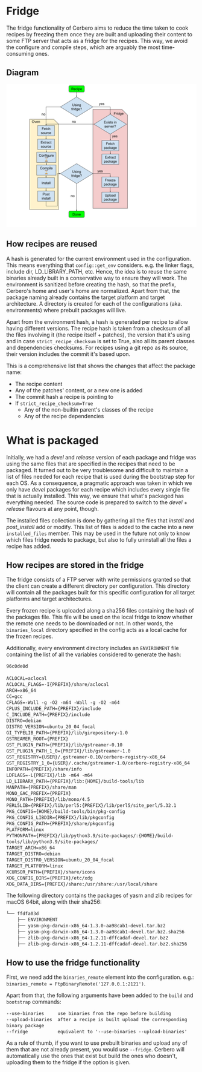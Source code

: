# Fridge

The fridge functionality of Cerbero aims to reduce the time taken to cook
recipes by freezing them once they are built and uploading their content to some
FTP server that acts as a fridge for the recipes. This way, we avoid the
configure and compile steps, which are arguably the most time-consuming ones.

## Diagram

![Fridge diagram](fridge.svg)

## How recipes are reused

A hash is generated for the current environment used in the configuration. This
means everything that `config::get_env` considers. e.g. the linker flags,
include dir, LD_LIBRARY_PATH, etc. Hence, the idea is to reuse the same
binaries already built in a conservative way to ensure they will work. The
environment is sanitized before creating the hash, so that the prefix,
Cerbero's home and user's home are normalized. Apart from that, the package
naming already contains the target platform and target architecture. A
directory is created for each of the configurations (aka. environments) where
prebuilt packages will live.

Apart from the environment hash, a hash is generated per recipe to allow having
different versions. The recipe hash is taken from a checksum of all the files
involving it (the recipe itself + patches), the version that it's using and in
case `strict_recipe_checksum` is set to True, also all its parent classes and
dependencies checksums. For recipes using a git repo as its source, their
version includes the commit it's based upon.

This is a comprehensive list that shows the changes that affect the package
name:

* The recipe content
* Any of the patches' content, or a new one is added
* The commit hash a recipe is pointing to
* If `strict_recipe_checksum=True`
  * Any of the non-builtin parent's classes of the recipe
  * Any of the recipe dependencies

# What is packaged

Initially, we had a *devel* and *release* version of each package and fridge was
using the same files that are specified in the recipes that need to be packaged.
It turned out to be very troublesome and difficult to maintain a list of files
needed for each recipe that is used during the bootstrap step for each OS. As a
consequence, a pragmatic approach was taken in which we only have *devel*
packages for each recipe which includes every single file that is actually
installed. This way, we ensure that what's packaged has everything needed. The
source code is prepared to switch to the *devel* + *release* flavours at any
point, though.

The installed files collection is done by gathering all the files that *install*
and *post_install* add or modify. This list of files is added to the cache into
a new `installed_files` member. This may be used in the future not only to know
which files fridge needs to package, but also to fully uninstall all the files a
recipe has added.

## How recipes are stored in the fridge

The fridge consists of a FTP server with write permissions granted so that the
client can create a different directory per configuration. This directory will
contain all the packages built for this specific configuration for all target
platforms and target architectures.

Every frozen recipe is uploaded along a sha256 files containing the hash of the
packages file. This file will be used on the local fridge to know whether the
remote one needs to be downloaded or not. In other words, the `binaries_local`
directory specified in the config acts as a local cache for the frozen recipes.

Additionally, every environment directory includes an `ENVIRONMENT` file
containing the list of all the variables considered to generate the hash:

```
96c0de0d

ACLOCAL=aclocal
ACLOCAL_FLAGS=-I{PREFIX}/share/aclocal
ARCH=x86_64
CC=gcc
CFLAGS=-Wall -g -O2 -m64 -Wall -g -O2 -m64
CPLUS_INCLUDE_PATH={PREFIX}/include
C_INCLUDE_PATH={PREFIX}/include
DISTRO=debian
DISTRO_VERSION=ubuntu_20_04_focal
GI_TYPELIB_PATH={PREFIX}/lib/girepository-1.0
GSTREAMER_ROOT={PREFIX}
GST_PLUGIN_PATH={PREFIX}/lib/gstreamer-0.10
GST_PLUGIN_PATH_1_0={PREFIX}/lib/gstreamer-1.0
GST_REGISTRY={USER}/.gstreamer-0.10/cerbero-registry-x86_64
GST_REGISTRY_1_0={USER}/.cache/gstreamer-1.0/cerbero-registry-x86_64
INFOPATH={PREFIX}/share/info
LDFLAGS=-L{PREFIX}/lib -m64 -m64
LD_LIBRARY_PATH={PREFIX}/lib:{HOME}/build-tools/lib
MANPATH={PREFIX}/share/man
MONO_GAC_PREFIX={PREFIX}
MONO_PATH={PREFIX}/lib/mono/4.5
PERL5LIB={PREFIX}/lib/perl5:{PREFIX}/lib/perl5/site_perl/5.32.1
PKG_CONFIG={HOME}/build-tools/bin/pkg-config
PKG_CONFIG_LIBDIR={PREFIX}/lib/pkgconfig
PKG_CONFIG_PATH={PREFIX}/share/pkgconfig
PLATFORM=linux
PYTHONPATH={PREFIX}/lib/python3.9/site-packages/:{HOME}/build-tools/lib/python3.9/site-packages/
TARGET_ARCH=x86_64
TARGET_DISTRO=debian
TARGET_DISTRO_VERSION=ubuntu_20_04_focal
TARGET_PLATFORM=linux
XCURSOR_PATH={PREFIX}/share/icons
XDG_CONFIG_DIRS={PREFIX}/etc/xdg
XDG_DATA_DIRS={PREFIX}/share:/usr/share:/usr/local/share
```

The following directory contains the packages of yasm and zlib recipes for macOS
64bit, along with their sha256:

```
└── ffdfa03d
    ├── ENVIRONMENT
    ├── yasm-pkg-darwin-x86_64-1.3.0-aa98cab1-devel.tar.bz2
    ├── yasm-pkg-darwin-x86_64-1.3.0-aa98cab1-devel.tar.bz2.sha256
    ├── zlib-pkg-darwin-x86_64-1.2.11-dffcadaf-devel.tar.bz2
    ├── zlib-pkg-darwin-x86_64-1.2.11-dffcadaf-devel.tar.bz2.sha256
```

## How to use the fridge functionality

First, we need add the `binaries_remote` element into the configuration. e.g.:
`binaries_remote = FtpBinaryRemote('127.0.0.1:2121')`.

Apart from that, the following arguments have been added to the `build` and
`bootstrap` commands:

```
--use-binaries     use binaries from the repo before building
--upload-binaries  after a recipe is built upload the corresponding binary package
--fridge           equivalent to '--use-binaries --upload-binaries'
```

As a rule of thumb, if you want to use prebuilt binaries and upload any of them
that are not already present, you would use `--fridge`. Cerbero will
automatically use the ones that exist but build the ones who doesn't, uploading
them to the fridge if the option is given.
